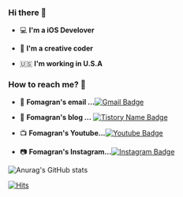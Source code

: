 ### Hi there 👋   

 - 💻   **I'm a iOS Develover**    

 - 🧩   **I'm a creative coder**

 - 🇺🇸 **I'm working in U.S.A**

### How to reach me? 🤔

- 📮  **Fomagran's email ...**[![Gmail Badge](https://img.shields.io/badge/Gmail-D14836?style=for-the-badge&logo=gmail&logoColor=white)](mailto:fomagran6@gmail.com)

- 📒  **Fomagran's blog ...** [![Tistory Name Badge](https://img.shields.io/badge/Blogger-FF5722?style=for-the-badge&logo=blogger&logoColor=white)](https://fomaios.tistory.com/)

- 📺  **Fomagran's Youtube...**[![Youtube Badge](https://img.shields.io/badge/YouTube-FF0000?style=for-the-badge&logo=youtube&logoColor=white)](https://www.youtube.com/channel/UC59AeIeNUcJDoCga8cO5ENw)    

- 📷  **Fomagran's Instagram...**[![Instagram Badge](https://img.shields.io/badge/Instagram-E4405F?style=for-the-badge&logo=instagram&logoColor=white)](https://www.instagram.com/fomagran)  

![Anurag's GitHub stats](https://github-readme-stats.vercel.app/api?username=fomagran&show_icons=true&theme=cobalt)   

[![Hits](https://hits.seeyoufarm.com/api/count/incr/badge.svg?url=https%3A%2F%2Fgithub.com%2Ffomagran&count_bg=%2379C83D&title_bg=%23555555&icon=&icon_color=%23E7E7E7&title=hits&edge_flat=false)](https://hits.seeyoufarm.com) 
